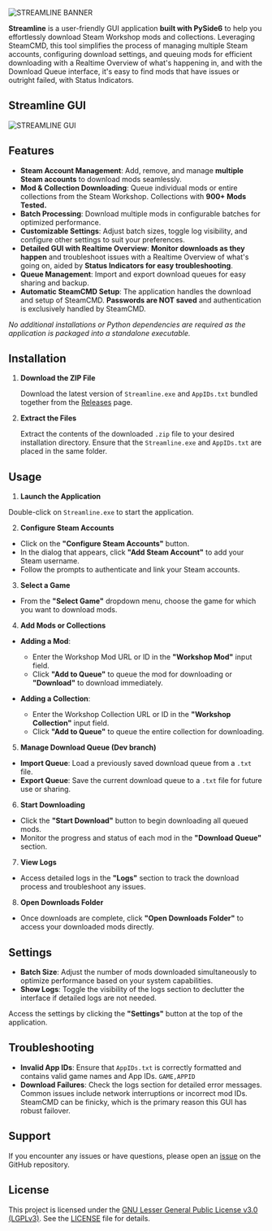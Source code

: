 ![STREAMLINE BANNER](https://github.com/user-attachments/assets/37c2c9d6-a393-4ed2-be74-bfce03b4bef9)

**Streamline** is a user-friendly GUI application **built with PySide6** to help you effortlessly download Steam Workshop mods and collections. Leveraging SteamCMD, this tool simplifies the process of managing multiple Steam accounts, configuring download settings, and queuing mods for efficient downloading with a Realtime Overview of what's happening in, and with the Download Queue interface, it's easy to find mods that have issues or outright failed, with Status Indicators.

## Streamline GUI
![STREAMLINE GUI](https://github.com/user-attachments/assets/43497df5-0e06-49fb-a6a5-a577962e6330)

## Features

- **Steam Account Management**: Add, remove, and manage **multiple Steam accounts** to download mods seamlessly.
- **Mod & Collection Downloading**: Queue individual mods or entire collections from the Steam Workshop. Collections with **900+ Mods Tested.**
- **Batch Processing**: Download multiple mods in configurable batches for optimized performance.
- **Customizable Settings**: Adjust batch sizes, toggle log visibility, and configure other settings to suit your preferences.
- **Detailed GUI with Realtime Overview**: **Monitor downloads as they happen** and troubleshoot issues with a Realtime Overview of what's going on, aided by **Status Indicators for easy troubleshooting**.
- **Queue Management**: Import and export download queues for easy sharing and backup.
- **Automatic SteamCMD Setup**: The application handles the download and setup of SteamCMD. **Passwords are NOT saved** and authentication is exclusively handled by SteamCMD.

*No additional installations or Python dependencies are required as the application is packaged into a standalone executable.*

## Installation

1. **Download the ZIP File**

   Download the latest version of `Streamline.exe` and `AppIDs.txt` bundled together from the [Releases](https://github.com/dane-9/Streamline-Workshop-Downloader/releases) page.

2. **Extract the Files**

   Extract the contents of the downloaded `.zip` file to your desired installation directory. Ensure that the `Streamline.exe` and `AppIDs.txt` are placed in the same folder.


## Usage

1. **Launch the Application**

Double-click on `Streamline.exe` to start the application.

2. **Configure Steam Accounts**

- Click on the **"Configure Steam Accounts"** button.
- In the dialog that appears, click **"Add Steam Account"** to add your Steam username.
- Follow the prompts to authenticate and link your Steam accounts.

3. **Select a Game**

- From the **"Select Game"** dropdown menu, choose the game for which you want to download mods.

4. **Add Mods or Collections**

- **Adding a Mod**:
  - Enter the Workshop Mod URL or ID in the **"Workshop Mod"** input field.
  - Click **"Add to Queue"** to queue the mod for downloading or **"Download"** to download immediately.

- **Adding a Collection**:
  - Enter the Workshop Collection URL or ID in the **"Workshop Collection"** input field.
  - Click **"Add to Queue"** to queue the entire collection for downloading.

5. **Manage Download Queue (Dev branch)**

- **Import Queue**: Load a previously saved download queue from a `.txt` file.
- **Export Queue**: Save the current download queue to a `.txt` file for future use or sharing.

6. **Start Downloading**

- Click the **"Start Download"** button to begin downloading all queued mods.
- Monitor the progress and status of each mod in the **"Download Queue"** section.

7. **View Logs**

- Access detailed logs in the **"Logs"** section to track the download process and troubleshoot any issues.

8. **Open Downloads Folder**

- Once downloads are complete, click **"Open Downloads Folder"** to access your downloaded mods directly.

## Settings

- **Batch Size**: Adjust the number of mods downloaded simultaneously to optimize performance based on your system capabilities.
- **Show Logs**: Toggle the visibility of the logs section to declutter the interface if detailed logs are not needed.

Access the settings by clicking the **"Settings"** button at the top of the application.

## Troubleshooting

- **Invalid App IDs**: Ensure that `AppIDs.txt` is correctly formatted and contains valid game names and App IDs. `GAME,APPID`
- **Download Failures**: Check the logs section for detailed error messages. Common issues include network interruptions or incorrect mod IDs. SteamCMD can be finicky, which is the primary reason this GUI has robust failover.

## Support 

If you encounter any issues or have questions, please open an [issue](https://github.com/dane-9/Streamline-Workshop-Downloader/issues) on the GitHub repository.

## License

This project is licensed under the [GNU Lesser General Public License v3.0 (LGPLv3)](https://www.gnu.org/licenses/lgpl-3.0.html). See the [LICENSE](LICENSE) file for details.


